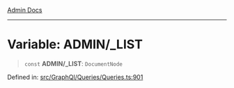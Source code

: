 [Admin Docs](/)

***

# Variable: ADMIN/_LIST

> `const` **ADMIN/_LIST**: `DocumentNode`

Defined in: [src/GraphQl/Queries/Queries.ts:901](https://github.com/PalisadoesFoundation/talawa-admin/blob/main/src/GraphQl/Queries/Queries.ts#L901)
